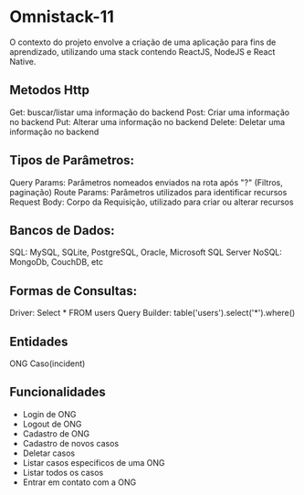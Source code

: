 # Omnistack-11
  O contexto do projeto envolve a criação de uma aplicação para fins de aprendizado, utilizando uma stack contendo ReactJS, NodeJS e React Native.

## Metodos Http 
  Get: buscar/listar uma informação do backend
  Post: Criar uma informação no backend
  Put: Alterar uma informação no backend
  Delete: Deletar uma informação no backend

## Tipos de Parâmetros:   
  Query Params: Parâmetros nomeados enviados na rota após "?" (Filtros, paginação)
  Route Params: Parâmetros utilizados para identificar recursos
  Request Body: Corpo da Requisição, utilizado para criar ou alterar recursos

## Bancos de Dados:
  SQL: MySQL, SQLite, PostgreSQL, Oracle, Microsoft SQL Server
  NoSQL: MongoDb, CouchDB, etc

## Formas de Consultas:
  Driver: Select * FROM users
  Query Builder: table('users').select('*').where()

## Entidades
  ONG
  Caso(incident)

## Funcionalidades
  - Login de ONG
  - Logout de ONG
  - Cadastro de ONG
  - Cadastro de novos casos
  - Deletar casos
  - Listar casos especificos de uma ONG
  - Listar todos os casos
  - Entrar em contato com a ONG